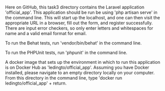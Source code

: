 Here on GitHub, this task3 directory contains the Laravel application 'official_app'. This application should be run be using 'php artisan serve' in the command line. This will start up the localhost, and one can then visit the appropriate URL in a browser, fill out the form, and register successfully. There are input error checkers, so only enter letters and whitespaces for name and a valid email format for email.

To run the Behat tests, run 'vendor/bin/behat' in the command line.

To run the PHPUnit tests, run 'phpunit' in the command line.

A docker image that sets up the environment in which to run this application is on Docker Hub as 'ledingto/official_app'. Assuming you have Docker installed, please navigate to an empty directory locally on your computer. From this directory in the command line, type 'docker run ledingto/official_app' + return.

